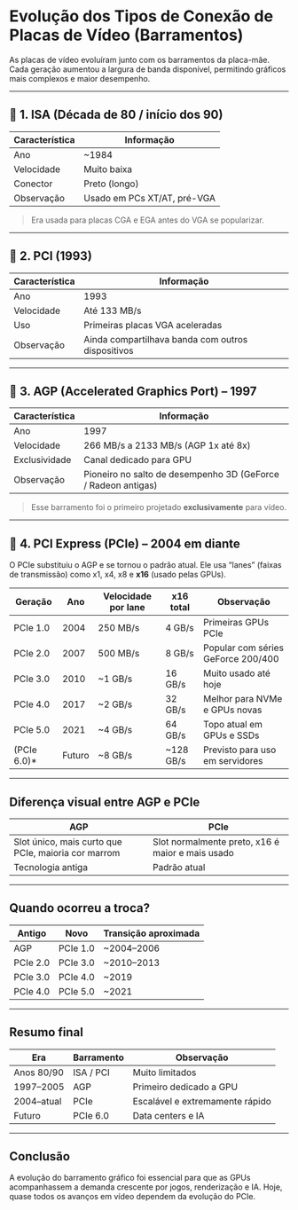 # Evolução dos Tipos de Conexão de Placas de Vídeo (Barramentos)

As placas de vídeo evoluíram junto com os barramentos da placa-mãe. Cada geração aumentou a largura de banda disponível, permitindo gráficos mais complexos e maior desempenho.

---

## 🔹 1. ISA (Década de 80 / início dos 90)

| Característica | Informação |
|---------------|------------|
| Ano | ~1984 |
| Velocidade | Muito baixa |
| Conector | Preto (longo) |
| Observação | Usado em PCs XT/AT, pré-VGA |

> Era usada para placas CGA e EGA antes do VGA se popularizar.

---

## 🔹 2. PCI (1993)

| Característica | Informação |
|---------------|------------|
| Ano | 1993 |
| Velocidade | Até 133 MB/s |
| Uso | Primeiras placas VGA aceleradas |
| Observação | Ainda compartilhava banda com outros dispositivos |

---

## 🔹 3. AGP (Accelerated Graphics Port) – 1997

| Característica | Informação |
|---------------|------------|
| Ano | 1997 |
| Velocidade | 266 MB/s a 2133 MB/s (AGP 1x até 8x) |
| Exclusividade | Canal dedicado para GPU |
| Observação | Pioneiro no salto de desempenho 3D (GeForce / Radeon antigas) |

> Esse barramento foi o primeiro projetado **exclusivamente** para vídeo.

---

## 🔹 4. PCI Express (PCIe) – 2004 em diante

O PCIe substituiu o AGP e se tornou o padrão atual. Ele usa “lanes” (faixas de transmissão) como x1, x4, x8 e **x16** (usado pelas GPUs).

| Geração | Ano | Velocidade por lane | x16 total | Observação |
|---------|------|----------------------|------------|-------------|
| PCIe 1.0 | 2004 | 250 MB/s | 4 GB/s | Primeiras GPUs PCIe |
| PCIe 2.0 | 2007 | 500 MB/s | 8 GB/s | Popular com séries GeForce 200/400 |
| PCIe 3.0 | 2010 | ~1 GB/s | 16 GB/s | Muito usado até hoje |
| PCIe 4.0 | 2017 | ~2 GB/s | 32 GB/s | Melhor para NVMe e GPUs novas |
| PCIe 5.0 | 2021 | ~4 GB/s | 64 GB/s | Topo atual em GPUs e SSDs |
| (PCIe 6.0)* | Futuro | ~8 GB/s | ~128 GB/s | Previsto para uso em servidores |

---

## Diferença visual entre AGP e PCIe

| AGP | PCIe |
|------|-------|
| Slot único, mais curto que PCIe, maioria cor marrom | Slot normalmente preto, x16 é maior e mais usado |
| Tecnologia antiga | Padrão atual |

---

## Quando ocorreu a troca?

| Antigo | Novo | Transição aproximada |
|--------|------|----------------------|
| AGP | PCIe 1.0 | ~2004–2006 |
| PCIe 2.0 | PCIe 3.0 | ~2010–2013 |
| PCIe 3.0 | PCIe 4.0 | ~2019 |
| PCIe 4.0 | PCIe 5.0 | ~2021 |

---

## Resumo final

| Era | Barramento | Observação |
|------|------------|-------------|
| Anos 80/90 | ISA / PCI | Muito limitados |
| 1997–2005 | AGP | Primeiro dedicado a GPU |
| 2004–atual | PCIe | Escalável e extremamente rápido |
| Futuro | PCIe 6.0 | Data centers e IA |

---

## Conclusão

A evolução do barramento gráfico foi essencial para que as GPUs acompanhassem a demanda crescente por jogos, renderização e IA. Hoje, quase todos os avanços em vídeo dependem da evolução do PCIe.

